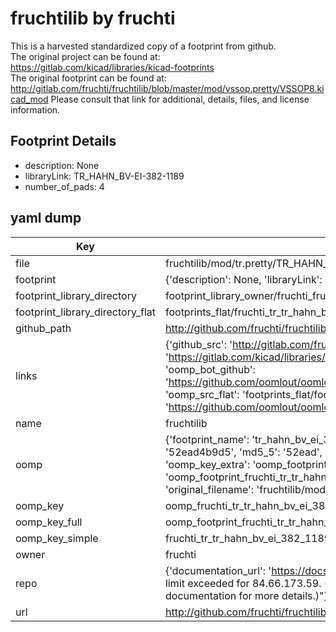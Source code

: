 # fruchtilib by fruchti  
This is a harvested standardized copy of a footprint from github.  
The original project can be found at:  
https://gitlab.com/kicad/libraries/kicad-footprints  
The original footprint can be found at:
http://gitlab.com/fruchti/fruchtilib/blob/master/mod/vssop.pretty/VSSOP8.kicad_mod
Please consult that link for additional, details, files, and license information.  
## Footprint Details
* description: None  
* libraryLink: TR_HAHN_BV-EI-382-1189  
* number_of_pads: 4  
## yaml dump  
| Key | Value |  
| --- | --- |  
| file | fruchtilib/mod/tr.pretty/TR_HAHN_BV-EI-382-1189.kicad_mod |  
| footprint | {'description': None, 'libraryLink': 'TR_HAHN_BV-EI-382-1189', 'number_of_pads': 4} |  
| footprint_library_directory | footprint_library_owner/fruchti_fruchtilib |  
| footprint_library_directory_flat | footprints_flat/fruchti_tr_tr_hahn_bv_ei_382_1189/working |  
| github_path | http://github.com/fruchti/fruchtilib/blob/master/mod/tr.pretty/TR_HAHN_BV-EI-382-1189.kicad_mod |  
| links | {'github_src': 'http://gitlab.com/fruchti/fruchtilib/blob/master/mod/vssop.pretty/VSSOP8.kicad_mod', 'github_src_repo': 'https://gitlab.com/kicad/libraries/kicad-footprints', 'oomp_bot': 'footprints/fruchti_tr_tr_hahn_bv_ei_382_1189/working', 'oomp_bot_github': 'https://github.com/oomlout/oomlout_oomp_footprint_bot/tree/main/footprints/fruchti_tr_tr_hahn_bv_ei_382_1189/working', 'oomp_src_flat': 'footprints_flat/footprints_flat/fruchti_tr_tr_hahn_bv_ei_382_1189/working', 'oomp_src_flat_github': 'https://github.com/oomlout/oomlout_oomp_footprint_src/tree/main/footprints_flat/fruchti_tr_tr_hahn_bv_ei_382_1189/working'} |  
| name | fruchtilib |  
| oomp | {'footprint_name': 'tr_hahn_bv_ei_382_1189', 'library_name': 'tr', 'md5': '52ead4b9d53860f9cab4e86f59f025de', 'md5_10': '52ead4b9d5', 'md5_5': '52ead', 'md5_6': '52ead4', 'oomp_key': 'oomp_fruchti_tr_tr_hahn_bv_ei_382_1189', 'oomp_key_extra': 'oomp_footprint_fruchti_tr_tr_hahn_bv_ei_382_1189', 'oomp_key_full': 'oomp_footprint_fruchti_tr_tr_hahn_bv_ei_382_1189_52ead4', 'oomp_key_simple': 'fruchti_tr_tr_hahn_bv_ei_382_1189', 'original_filename': 'fruchtilib/mod/tr.pretty/TR_HAHN_BV-EI-382-1189.kicad_mod', 'owner_name': 'fruchti'} |  
| oomp_key | oomp_fruchti_tr_tr_hahn_bv_ei_382_1189 |  
| oomp_key_full | oomp_footprint_fruchti_tr_tr_hahn_bv_ei_382_1189 |  
| oomp_key_simple | fruchti_tr_tr_hahn_bv_ei_382_1189 |  
| owner | fruchti |  
| repo | {'documentation_url': 'https://docs.github.com/rest/overview/resources-in-the-rest-api#rate-limiting', 'message': "API rate limit exceeded for 84.66.173.59. (But here's the good news: Authenticated requests get a higher rate limit. Check out the documentation for more details.)"} |  
| url | http://github.com/fruchti/fruchtilib |  

